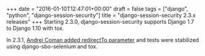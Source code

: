 +++
date = "2016-01-10T12:47:01+00:00"
draft = false
tags = ["django", "python", "django-session-security"]
title = "django-session-security 2.3.x releases"
+++
Starting 2.3.0, django-session-security supports Django 1.7 to Django 1.10 with tox.

In 2.3.1, [Andrei Coman added redirectTo parameter](https://github.com/yourlabs/django-session-security/pull/57) and tests were stabilized using django-sbo-selenium and tox.